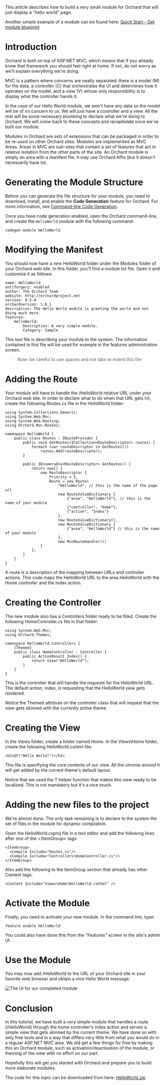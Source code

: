 This article describes how to build a very small module for Orchard that will just display a "hello world" page.

Another simple example of a module can be found here: [Quick Start - Get module blueprint](http://orchardjumpstart.codeplex.com/)


# Introduction

Orchard is built on top of ASP.NET MVC, which means that if you already know that framework you should feel right at home. If not, do not worry as we'll explain everything we're doing.

MVC is a pattern where concerns are neatly separated: there is a model (M) for the data, a controller (C) that orchestrates the UI and determines how it operates on the model, and a view (V) whose only responsibility is to display what the controller hands it.

In the case of our Hello World module, we won't have any data so the model will be of no concern to us. We will just have a controller and a view. All the rest will be some necessary plumbing to declare what we're doing to Orchard. We will come back to these concepts and recapitulate once we've built our module.

Modules in Orchard are sets of extensions that can be packaged in order to be re-used on other Orchard sites. Modules are implemented as MVC Areas. Areas in MVC are sub-sites that contain a set of features that act in relative isolation from the other parts of the site. An Orchard module is simply an area with a manifest file. It may use Orchard APIs (but it doesn't necessarily have to).

# Generating the Module Structure

Before you can generate the file structure for your module, you need to download, install, and enable the **Code Generation** feature for Orchard. For more information, see [Command-line Code Generation](Command-line-scaffolding).

Once you have code generation enabled, open the Orchard command-line, and create the `HelloWorld` module with the following command:

    
    codegen module HelloWorld


# Modifying the Manifest

You should now have a new HelloWorld folder under the Modules folder of your Orchard web site. In this folder, you'll find a module.txt file. Open it and customize it as follows:

    
    name: HelloWorld
    antiforgery: enabled
    author: The Orchard Team
    website: http://orchardproject.net
    version: 0.5.0
    orchardversion: 1.8.1
    description: The Hello World module is greeting the world and not doing much more. 
    features:
        HelloWorld:
            Description: A very simple module.
            Category: Sample


This text file is describing your module to the system. The information contained in this file will be used for example in the features administration screen.

> Note: be careful to use spaces and not tabs to indent this file

# Adding the Route

Your module will have to handle the /HelloWorld relative URL under your Orchard web site. In order to declare what to do when that URL gets hit, create the following Routes.cs file in the HelloWorld folder:

    
    using System.Collections.Generic;
    using System.Web.Mvc;
    using System.Web.Routing;
    using Orchard.Mvc.Routes;
    
    namespace HelloWorld {
        public class Routes : IRouteProvider {
            public void GetRoutes(ICollection<RouteDescriptor> routes) {
                foreach (var routeDescriptor in GetRoutes())
                    routes.Add(routeDescriptor);
            }
    
            public IEnumerable<RouteDescriptor> GetRoutes() {
                return new[] {
                    new RouteDescriptor {
                        Priority = 5,
                        Route = new Route(
                            "HelloWorld", // this is the name of the page url
                            new RouteValueDictionary {
                                {"area", "HelloWorld"}, // this is the name of your module
                                {"controller", "Home"},
                                {"action", "Index"}
                            },
                            new RouteValueDictionary(),
                            new RouteValueDictionary {
                                {"area", "HelloWorld"} // this is the name of your module
                            },
                            new MvcRouteHandler())
                    }
                };
            }
        }
    }


A route is a description of the mapping between URLs and controller actions. This code maps the HelloWorld URL to the area HelloWorld with the Home controller and the Index action.

# Creating the Controller

The new module also has a Controllers folder ready to be filled. Create the following HomeController.cs file in that folder:

    
    using System.Web.Mvc;
    using Orchard.Themes;
    
    namespace HelloWorld.Controllers {
        [Themed]
        public class HomeController : Controller {
            public ActionResult Index() {
                return View("HelloWorld");
            }
        }
    }


This is the controller that will handle the requests for the HelloWorld URL. The default action, index, is requesting that the HelloWorld view gets rendered.

Notice the Themed attribute on the controller class that will request that the view gets skinned with the currently active theme.

# Creating the View

In the Views folder, create a folder named Home. In the Views\Home folder, create the following HelloWorld.cshtml file:

    
    <h2>@T("Hello World!")</h2>


This file is specifying the core contents of our view. All the chrome around it will get added by the current theme's default layout.

Notice that we used the T helper function that makes this view ready to be localized. This is not mandatory but it's a nice touch.

# Adding the new files to the project

We're almost done. The only task remaining is to declare to the system the set of files in the module for dynamic compilation.

Open the HelloWorld.csproj file in a text editor and add the following lines after one of the &lt;/ItemGroup&gt; tags:

    
    <ItemGroup>
      <Compile Include="Routes.cs"/>
      <Compile Include="Controllers\HomeController.cs"/>
    </ItemGroup>


Also add the following to the ItemGroup section that already has other Content tags:

    
    <Content Include="Views\Home\HelloWorld.cshtml" />


# Activate the Module

Finally, you need to activate your new module. In the command line, type:

    
    feature enable HelloWorld


You could also have done this from the "Features" screen in the site's admin UI.

# Use the Module

You may now add /HelloWorld to the URL of your Orchard site in your favorite web browser and obtain a nice Hello World message:

![The UI for our completed module](../Attachments/Building-a-hello-world-module/HelloWorld.png)

# Conclusion

In this tutorial, we have built a very simple module that handles a route (/HelloWorld) through the home controller's index action and serves a simple view that gets skinned by the current theme. We have done so with only free tools and in a way that differs very little from what you would do in a regular ASP.NET MVC area. We did get a few things for free by making this an Orchard module, such as activation/deactivation of the module, or theming of the view with no effort on our part.

Hopefully this will get you started with Orchard and prepare you to build more elaborate modules.

The code for this topic can be downloaded from here: [HelloWorld.zip](../Attachments/Building-a-hello-world-module/HelloWorld.zip)
